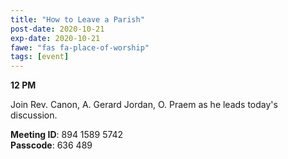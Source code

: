 ```yaml
---
title: "How to Leave a Parish"
post-date: 2020-10-21
exp-date: 2020-10-21
fawe: "fas fa-place-of-worship"
tags: [event]
---
```

**12 PM**

Join Rev. Canon, A. Gerard Jordan, O. Praem as he leads today's discussion.

<p class="text-danger"><b>Meeting ID</b>: 894 1589 5742
<br>
<b>Passcode</b>: 636 489
</p>